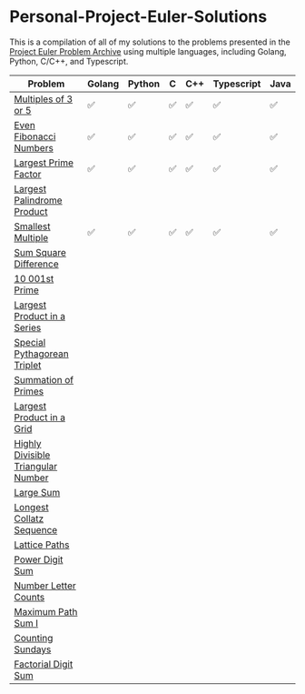 # Personal-Project-Euler-Solutions

This is a compilation of all of my solutions to the problems presented in the [Project Euler Problem Archive](https://projecteuler.net/archives) using multiple languages, including Golang, Python, C/C++, and Typescript.

| __Problem__ | __Golang__ | __Python__ | __C__ | __C++__ | __Typescript__ | __Java__ |
| ------- | ------ | ------ | - | --- | ---------- | ---- |
| [Multiples of 3 or 5](https://projecteuler.net/problem=1) | :white_check_mark: | :white_check_mark: | :white_check_mark: | :white_check_mark: | :white_check_mark: | :white_check_mark: |
| [Even Fibonacci Numbers](https://projecteuler.net/problem=2) | :white_check_mark: | :white_check_mark: | :white_check_mark: | :white_check_mark: | :white_check_mark: | :white_check_mark: |
| [Largest Prime Factor](https://projecteuler.net/problem=3) | :white_check_mark: | :white_check_mark: | :white_check_mark: | :white_check_mark: | :white_check_mark: | :white_check_mark: |
| [Largest Palindrome Product](https://projecteuler.net/problem=4) |  |  |  |  |  |  |
| [Smallest Multiple](https://projecteuler.net/problem=5) | :white_check_mark: | :white_check_mark: | :white_check_mark: | :white_check_mark: | :white_check_mark: | :white_check_mark: |
| [Sum Square Difference](https://projecteuler.net/problem=6) |  |  |  |  |  |  |
| [10 001st Prime](https://projecteuler.net/problem=7) |  |  |  |  |  |  |
| [Largest Product in a Series](https://projecteuler.net/problem=8) |  |  |  |  |  |  |
| [Special Pythagorean Triplet](https://projecteuler.net/problem=9) |  |  |  |  |  |  |
| [Summation of Primes](https://projecteuler.net/problem=10) |  |  |  |  |  |  |
| [Largest Product in a Grid](https://projecteuler.net/problem=11) |  |  |  |  |  |  |
| [Highly Divisible Triangular Number](https://projecteuler.net/problem=12) |  |  |  |  |  |  |
| [Large Sum](https://projecteuler.net/problem=13) |  |  |  |  |  |  |
| [Longest Collatz Sequence](https://projecteuler.net/problem=14) |  |  |  |  |  |  |
| [Lattice Paths](https://projecteuler.net/problem=15) |  |  |  |  |  |  |
| [Power Digit Sum](https://projecteuler.net/problem=16) |  |  |  |  |  |  |
| [Number Letter Counts](https://projecteuler.net/problem=17) |  |  |  |  |  |  |
| [Maximum Path Sum I](https://projecteuler.net/problem=18) |  |  |  |  |  |  |
| [Counting Sundays](https://projecteuler.net/problem=19) |  |  |  |  |  |  |
| [Factorial Digit Sum](https://projecteuler.net/problem=20) |  |  |  |  |  |  |

